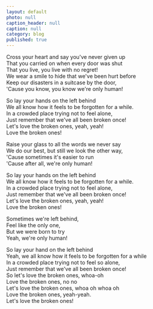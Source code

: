 ```yaml
---
layout: default
photo: null
caption_header: null
caption: null
category: blog
published: true
---
```

Cross your heart and say you've never given up\
That you carried on when every door was shut\
That you live, you live with no regret!\
We wear a smile to hide that we've been hurt before\
Keep our disasters in a suitcase by the door,\
'Cause you know, you know we're only human!

So lay your hands on the left behind\
We all know how it feels to be forgotten for a while.\
In a crowded place trying not to feel alone,\
Just remember that we've all been broken once!\
Let's love the broken ones, yeah, yeah!\
Love the broken ones!

Raise your glass to all the words we never say\
We do our best, but still we look the other way,\
'Cause sometimes it's easier to run\
'Cause after all, we're only human!

So lay your hands on the left behind\
We all know how it feels to be forgotten for a while.\
In a crowded place trying not to feel alone,\
Just remember that we've all been broken once!\
Let's love the broken ones, yeah, yeah!\
Love the broken ones!

Sometimes we're left behind,\
Feel like the only one,\
But we were born to try\
Yeah, we're only human!

So lay your hand on the left behind\
Yeah, we all know how it feels to be forgotten for a while\
In a crowded place trying not to feel so alone,\
Just remember that we've all been broken once!\
So let's love the broken ones, whoa-oh\
Love the broken ones, no no\
Let's love the broken ones, whoa oh whoa oh\
Love the broken ones, yeah-yeah.\
Let's love the broken ones!
